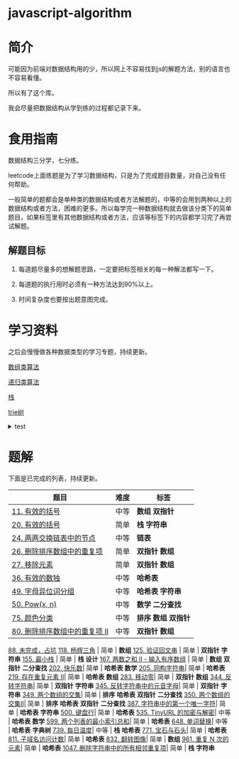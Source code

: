 <!--
 * @File: 
 * @Author: 张宏亮 - zhl@xiaoniren.cn
 * @Date: 2019-07-18 10:31:22
 * @LastEditors: 张宏亮<hongliang@yunshan.net>
 * @LastEditTime: 2019-09-23 00:10:56
 * @Description: file content
 * @Versions: 1.0.0
 -->
# javascript-algorithm

# 简介

可能因为前端对数据结构用的少，所以网上不容易找到js的解题方法，别的语言也不容易看懂。

所以有了这个库。

我会尽量把数据结构从学到练的过程都记录下来。

# 食用指南
数据结构三分学，七分练。

leetcode上面练题是为了学习数据结构，只是为了完成题目数量，对自己没有任何帮助。

一般简单的题都会是单种类的数据结构或者方法解题的，中等的会用到两种以上的数据结构或者方法，困难的更多。所以每学完一种数据结构就去做该分类下的简单题目，如果标签里有其他数据结构或者方法，应该等标签下的内容都学习完了再尝试解题。

## 解题目标

1. 每道题尽量多的想解题思路，一定要把标签相关的每一种解法都写一下。

2. 每道题的执行用时必须有一种方法达到90%以上。

3. 时间复杂度也要按出题意图完成。


# 学习资料

之后会慢慢做各种数据类型的学习专题，持续更新。


[数组类算法](https://github.com/zhl1232/javascript-algorithm/tree/master/section/Array.md)

[递归类算法](https://github.com/zhl1232/javascript-algorithm/tree/master/section/Recursion.md)

[栈](https://github.com/zhl1232/javascript-algorithm/tree/master/section/Stack.md)

[trie树](https://github.com/zhl1232/javascript-algorithm/tree/master/section/Trie.md)

<details>
<summary>test</summary>
标签测试
</details>


# 题解

下面是已完成的列表，持续更新。

题目 | 难度 | 标签
-------------|---|---
[11. 有效的括号](https://github.com/zhl1232/javascript-algorithm/tree/master/solve-problems/11.md) | 中等 | **数组** **双指针**
[20. 有效的括号](https://github.com/zhl1232/javascript-algorithm/tree/master/solve-problems/20.md) | 简单 | **栈** **字符串**
[24. 两两交换链表中的节点](https://github.com/zhl1232/javascript-algorithm/tree/master/solve-problems/24.md) | 中等 | **链表**
[26. 删除排序数组中的重复项](https://github.com/zhl1232/javascript-algorithm/tree/master/solve-problems/26.md) | 简单 | **双指针** **数组**
[27. 移除元素](https://github.com/zhl1232/javascript-algorithm/tree/master/solve-problems/27.md) | 简单 | **双指针** **数组**
[36. 有效的数独](https://github.com/zhl1232/javascript-algorithm/tree/master/solve-problems/36.md) | 中等 | **哈希表**
[49. 字母异位词分组](https://github.com/zhl1232/javascript-algorithm/tree/master/solve-problems/49.md) | 中等 | **哈希表** **字符串**
[50. Pow(x, n)](https://github.com/zhl1232/javascript-algorithm/tree/master/solve-problems/50.md) | 中等 | **数学** **二分查找**
[75. 颜色分类](https://github.com/zhl1232/javascript-algorithm/tree/master/solve-problems/75.md) | 中等 | **排序** **数组** **双指针**
[80. 删除排序数组中的重复项 II](https://github.com/zhl1232/javascript-algorithm/tree/master/solve-problems/80.md) | 中等 | **双指针** **数组**
[88. 未完成，占坑](https://github.com/zhl1232/javascript-algorithm/tree/master/solve-problems/88.md)
[118. 杨辉三角](https://github.com/zhl1232/javascript-algorithm/tree/master/solve-problems/118.md) | 简单 | **数组**
[125. 验证回文串](https://github.com/zhl1232/javascript-algorithm/tree/master/solve-problems/125.md) | 简单 | **双指针** **字符串**
[155. 最小栈](https://github.com/zhl1232/javascript-algorithm/tree/master/solve-problems/155.md) | 简单 | **栈** **设计**
[167. 两数之和 II - 输入有序数组](https://github.com/zhl1232/javascript-algorithm/tree/master/solve-problems/167.md) | 简单 | **数组** **双指针** **二分查找**
[202. 快乐数](https://github.com/zhl1232/javascript-algorithm/tree/master/solve-problems/202.md)| 简单 | **哈希表** **数学**
[205. 同构字符串](https://github.com/zhl1232/javascript-algorithm/tree/master/solve-problems/205.md)| 简单 | **哈希表**
[219. 存在重复元素 II](https://github.com/zhl1232/javascript-algorithm/tree/master/solve-problems/219.md)| 简单 | **哈希表** **数组**
[283. 移动零](https://github.com/zhl1232/javascript-algorithm/tree/master/solve-problems/283.md)| 简单 | **双指针** **数组**
[344. 反转字符串](https://github.com/zhl1232/javascript-algorithm/tree/master/solve-problems/344.md)| 简单 | **双指针** **字符串**
[345. 反转字符串中的元音字母](https://github.com/zhl1232/javascript-algorithm/tree/master/solve-problems/345.md)| 简单 | **双指针** **字符串**
[349. 两个数组的交集](https://github.com/zhl1232/javascript-algorithm/tree/master/solve-problems/349.md)| 简单 | **排序** **哈希表** **双指针** **二分查找**
[350. 两个数组的交集II](https://github.com/zhl1232/javascript-algorithm/tree/master/solve-problems/350.md)| 简单 | **排序** **哈希表** **双指针** **二分查找**
[387. 字符串中的第一个唯一字符](https://github.com/zhl1232/javascript-algorithm/tree/master/solve-problems/387.md)| 简单 | **哈希表** **字符串** 
[500. 键盘行](https://github.com/zhl1232/javascript-algorithm/tree/master/solve-problems/500.md)| 简单 | **哈希表**
[535. TinyURL 的加密与解密](https://github.com/zhl1232/javascript-algorithm/tree/master/solve-problems/535.md)| 中等 | **哈希表** **数学**
[599. 两个列表的最小索引总和](https://github.com/zhl1232/javascript-algorithm/tree/master/solve-problems/599.md)| 简单 | **哈希表**
[648. 单词替换](https://github.com/zhl1232/javascript-algorithm/tree/master/solve-problems/648.md)| 中等 | **哈希表** **字典树**
[739. 每日温度](https://github.com/zhl1232/javascript-algorithm/tree/master/solve-problems/739.md)| 中等 | **栈** **哈希表**
[771. 宝石与石头](https://github.com/zhl1232/javascript-algorithm/tree/master/solve-problems/771.md)| 简单 | **哈希表**
[811. 子域名访问计数](https://github.com/zhl1232/javascript-algorithm/tree/master/solve-problems/811.md)| 简单 | **哈希表**
[832. 翻转图像](https://github.com/zhl1232/javascript-algorithm/tree/master/solve-problems/599.md)| 简单 | **数组**
[961. 重复 N 次的元素](https://github.com/zhl1232/javascript-algorithm/tree/master/solve-problems/961.md)| 简单 | **哈希表**
[1047. 删除字符串中的所有相邻重复项](https://github.com/zhl1232/javascript-algorithm/tree/master/solve-problems/961.md)| 简单 | **栈** **字符串**
